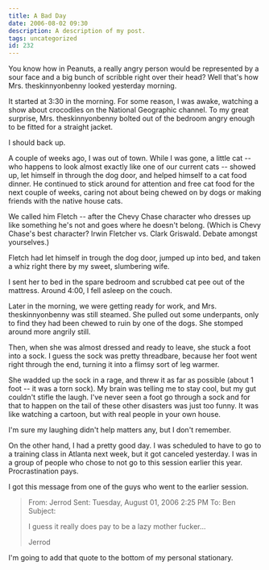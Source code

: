 ```yaml
---
title: A Bad Day
date: 2006-08-02 09:30
description: A description of my post.
tags: uncategorized
id: 232
---
```

You know how in Peanuts, a really angry person would be represented by a sour face and a big bunch of scribble right over their head?  Well that's how Mrs. theskinnyonbenny looked yesterday morning.

It started at 3:30 in the morning.  For some reason, I was awake, watching a show about crocodiles on the National Geographic channel.  To my great surprise, Mrs. theskinnyonbenny bolted out of the bedroom angry enough to be fitted for a straight jacket. 

I should back up.

A couple of weeks ago, I was out of town.  While I was gone, a little cat -- who happens to look almost exactly like one of our current cats -- showed up, let himself in through the dog door, and helped himself to a cat food dinner.  He continued to stick around for attention and free cat food for the next couple of weeks, caring not about being chewed on by dogs or making friends with the native house cats.  

We called him Fletch -- after the Chevy Chase character who dresses up like something he's not and goes where he doesn't belong.  (Which is Chevy Chase's best character?  Irwin Fletcher vs. Clark Griswald.  Debate amongst yourselves.)

Fletch had let himself in trough the dog door, jumped up into bed, and taken a whiz right there by my sweet, slumbering wife.

I sent her to bed in the spare bedroom and scrubbed cat pee out of the mattress.  Around 4:00, I fell asleep on the couch.

Later in the morning, we were getting ready for work, and Mrs. theskinnyonbenny was still steamed.  She pulled out some underpants, only to find they had been chewed to ruin by one of the dogs.  She stomped around more angrily still.

Then, when she was almost dressed and ready to leave, she stuck a foot into a sock.  I guess the sock was pretty threadbare, because her foot went right through the end, turning it into a flimsy sort of leg warmer.

She wadded up the sock in a rage, and threw it as far as possible (about 1 foot -- it was a torn sock).  My brain was telling me to stay cool, but my gut couldn't stifle the laugh.  I've never seen a foot go through a sock and for that to happen on the tail of these other disasters was just too funny.  It was like watching a cartoon, but with real people in your own house.

I'm sure my laughing didn't help matters any, but I don't remember.

On the other hand, I had a pretty good day.  I was scheduled to have to go to a training class in Atlanta next week, but it got canceled yesterday.  I was in a group of people who chose to not go to this session earlier this year.  Procrastination pays.

I got this message from one of the guys who went to the earlier session.

<blockquote>From: Jerrod
Sent: Tuesday, August 01, 2006 2:25 PM
To: Ben 
Subject: 

I guess it really does pay to be a lazy mother fucker...

Jerrod</blockquote>

I'm going to add that quote to the bottom of my personal stationary.

